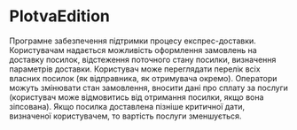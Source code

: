 # PlotvaEdition
Програмне забезпечення підтримки процесу експрес-доставки. Користувачам надається можливість оформлення замовлень на доставку посилок, відстеження поточного стану посилки, визначення параметрів доставки. Користувач може переглядати перелік всіх власних посилок (як відправника, як отримувача окремо). Оператори можуть змінювати стан замовлення, вносити дані про сплату за послуги (користувач може відмовитись від отримання посилки, якщо вона зіпсована). Якщо посилка доставлена пізніше критичної дати, визначеної користувачем, то вартість послуги зменшується.